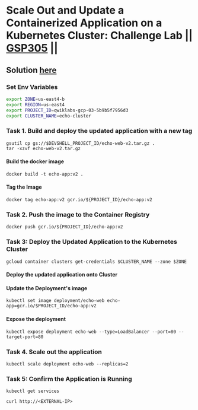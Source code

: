 
# Scale Out and Update a Containerized Application on a Kubernetes Cluster: Challenge Lab || [GSP305](https://www.cloudskillsboost.google/focuses/1739?parent=catalog) ||

## Solution [here]()
### Set Env Variables ###
``` bash
export ZONE=us-east4-b
export REGION=us-east4
export PROJECT_ID=qwiklabs-gcp-03-5b9b5f7956d3
export CLUSTER_NAME=echo-cluster
```
### Task 1. Build and deploy the updated application with a new tag ###
```
gsutil cp gs://$DEVSHELL_PROJECT_ID/echo-web-v2.tar.gz .
tar -xzvf echo-web-v2.tar.gz
```
#### Build the docker image ####
```
docker build -t echo-app:v2 .
```
#### Tag the Image ####
```
docker tag echo-app:v2 gcr.io/${PROJECT_ID}/echo-app:v2
```
### Task 2. Push the image to the Container Registry ###
```
docker push gcr.io/${PROJECT_ID}/echo-app:v2
```
### Task 3: Deploy the Updated Application to the Kubernetes Cluster ###
```
gcloud container clusters get-credentials $CLUSTER_NAME --zone $ZONE
```
#### Deploy the updated application onto Cluster ####
#### Update the Deployment's image ####
```
kubectl set image deployment/echo-web echo-app=gcr.io/$PROJECT_ID/echo-app:v2

```
#### Expose the deployment ####
```
kubectl expose deployment echo-web --type=LoadBalancer --port=80 --target-port=80
```
### Task 4. Scale out the application ###
```
kubectl scale deployment echo-web --replicas=2
```
### Task 5: Confirm the Application is Running ###
```
kubectl get services
```
```
curl http://<EXTERNAL-IP>
```



